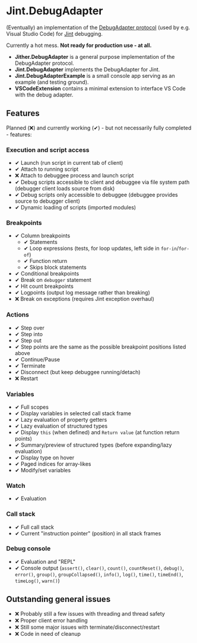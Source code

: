 Jint.DebugAdapter
=================
(Eventually) an implementation of the [DebugAdapter protocol](https://microsoft.github.io/debug-adapter-protocol/) (used by e.g. Visual Studio Code) for [Jint](https://github.com/sebastienros/jint) debugging.

Currently a hot mess. __Not ready for production use - at all.__

* __Jither.DebugAdapter__ is a general purpose implementation of the DebugAdapter protocol.
* __Jint.DebugAdapter__ implements the DebugAdapter for Jint.
* __Jint.DebugAdapterExample__ is a small console app serving as an example (and testing ground).
* __VSCodeExtension__ contains a minimal extension to interface VS Code with the debug adapter.

Features
--------
Planned (❌) and currently working (✔) - but not necessarily fully completed - features:

### Execution and script access
- ✔ Launch (run script in current tab of client)
- ✔ Attach to running script
- ❌ Attach to debuggee process and launch script
- ✔ Debug scripts accessible to client and debuggee via file system path (debugger client loads source from disk)
- ✔ Debug scripts only accessible to debuggee (debuggee provides source to debugger client)
- ✔ Dynamic loading of scripts (imported modules)

### Breakpoints
- ✔ Column breakpoints
  - ✔ Statements
  - ✔ Loop expressions (tests, for loop updates, left side in `for-in`/`for-of`)
  - ✔ Function return
  - ✔ Skips block statements
- ✔ Conditional breakpoints
- ✔ Break on `debugger` statement
- ✔ Hit count breakpoints
- ✔ Logpoints (output log message rather than breaking)
- ❌ Break on exceptions (requires Jint exception overhaul)

### Actions
- ✔ Step over
- ✔ Step into
- ✔ Step out
- ✔ Step points are the same as the possible breakpoint positions listed above
- ✔ Continue/Pause
- ✔ Terminate
- ✔ Disconnect (but keep debuggee running/detach)
- ❌ Restart

### Variables
- ✔ Full scopes
- ✔ Display variables in selected call stack frame
- ✔ Lazy evaluation of property getters
- ✔ Lazy evaluation of structured types
- ✔ Display `this` (when defined) and `Return value` (at function return points)
- ✔ Summary/preview of structured types (before expanding/lazy evaluation)
- ✔ Display type on hover
- ✔ Paged indices for array-likes
- ✔ Modify/set variables

### Watch
- ✔ Evaluation

### Call stack
- ✔ Full call stack
- ✔ Current "instruction pointer" (position) in all stack frames

### Debug console
- ✔ Evaluation and "REPL"
- ✔ Console output (`assert()`, `clear()`, `count()`, `countReset()`, `debug()`, `error()`, `group()`, `groupCollapsed()`, `info()`, `log()`, `time()`, `timeEnd()`, `timeLog()`, `warn()`)

Outstanding general issues
--------------------------
- ❌ Probably still a few issues with threading and thread safety
- ❌ Proper client error handling
- ❌ Still some major issues with terminate/disconnect/restart
- ❌ Code in need of cleanup
